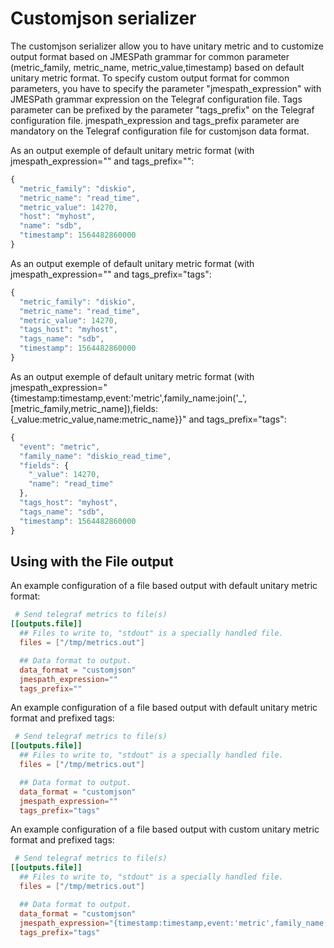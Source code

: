 # Customjson serializer

The customjson serializer allow you to have unitary metric and to customize output format based on JMESPath grammar for common parameter (metric_family, metric_name, metric_value,timestamp) based on default unitary metric format. To specify custom output format for common parameters, you have to specify the parameter "jmespath_expression" with JMESPath grammar expression on the Telegraf configuration file. Tags parameter can be prefixed by the parameter "tags_prefix" on the Telegraf configuration file.
jmespath_expression and tags_prefix parameter are mandatory on the Telegraf configuration file for customjson data format.

As an output exemple of default unitary metric format (with jmespath_expression="" and tags_prefix="":
```javascript
{
  "metric_family": "diskio",
  "metric_name": "read_time",
  "metric_value": 14270,
  "host": "myhost",
  "name": "sdb",
  "timestamp": 1564482860000
}
```

As an output exemple of default unitary metric format (with jmespath_expression="" and tags_prefix="tags":
```javascript
{
  "metric_family": "diskio",
  "metric_name": "read_time",
  "metric_value": 14270,
  "tags_host": "myhost",
  "tags_name": "sdb",
  "timestamp": 1564482860000
}
```

As an output exemple of default unitary metric format (with jmespath_expression="{timestamp:timestamp,event:'metric',family_name:join('_',[metric_family,metric_name]),fields:{_value:metric_value,name:metric_name}}" and tags_prefix="tags":
```javascript
{
  "event": "metric",
  "family_name": "diskio_read_time",
  "fields": {
    "_value": 14270,
    "name": "read_time"
  },
  "tags_host": "myhost",
  "tags_name": "sdb",
  "timestamp": 1564482860000
}
```

## Using with the File output

An example configuration of a file based output with default unitary metric format:

```toml
 # Send telegraf metrics to file(s)
[[outputs.file]]
  ## Files to write to, "stdout" is a specially handled file.
  files = ["/tmp/metrics.out"]

  ## Data format to output.
  data_format = "customjson"
  jmespath_expression=""
  tags_prefix=""
```

An example configuration of a file based output with default unitary metric format and prefixed tags:

```toml
 # Send telegraf metrics to file(s)
[[outputs.file]]
  ## Files to write to, "stdout" is a specially handled file.
  files = ["/tmp/metrics.out"]

  ## Data format to output.
  data_format = "customjson"
  jmespath_expression=""
  tags_prefix="tags"
```

An example configuration of a file based output with custom unitary metric format and prefixed tags:

```toml
 # Send telegraf metrics to file(s)
[[outputs.file]]
  ## Files to write to, "stdout" is a specially handled file.
  files = ["/tmp/metrics.out"]

  ## Data format to output.
  data_format = "customjson"
  jmespath_expression="{timestamp:timestamp,event:'metric',family_name:join('_',[metric_family,metric_name]),fields:{_value:metric_value,name:metric_name}}"
  tags_prefix="tags"
```
